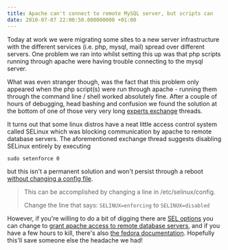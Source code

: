 ```yaml
---
title: Apache can't connect to remote MySQL server, but scripts can
date: 2010-07-07 22:00:50.000000000 +01:00
---
```

Today at work we were migrating some sites to a new server infrastructure with 
the different services (i.e. php, mysql, mail) spread over different servers. 
One problem we ran into whilst setting this up was that php scripts running through 
apache were having trouble connecting to the mysql server. 

<!-- more -->

What was even stranger though, was the fact that this problem only appeared when 
the php script(s) were run through apache - running them through the command 
line / shell worked absolutely fine. After a couple of hours of debugging, 
head bashing and confusion we found the solution at the bottom of one of those 
very very long [experts exchange](http://www.experts-exchange.com/Database/MySQL/Q_22606034.html) threads. 

It turns out that some linux distros have a neat little access control system 
called SELinux which was blocking communication by apache to remote database servers. 
The aforementioned exchange thread suggests disabling SELinux entirely by executing

    sudo setenforce 0

but this isn't a permanent solution and won't persist through a reboot 
[without changing a config file](http://googolflex.com/?p=482).

> This can be accomplished by changing a line in /etc/selinux/config. 
>
> Change the line that says: `SELINUX=enforcing` to `SELINUX=disabled`

However, if you're willing to do a bit of digging there are 
[SEL options](http://www.beginlinux.com/server_training/web-server/976-apache-and-selinux) 
you can change to [grant apache access to remote database servers](http://www.redhat.com/docs/en-US/Red_Hat_Enterprise_Linux/6-Beta/html/Security-Enhanced_Linux/sect-Security-Enhanced_Linux-Booleans-Configuring_Booleans.html), and if you have a few hours to kill, there's also [the fedora documentation](http://docs.fedoraproject.org/en-US/Fedora/13/html/SELinux_FAQ/index.html). Hopefully this'll save someone else the headache we had!
